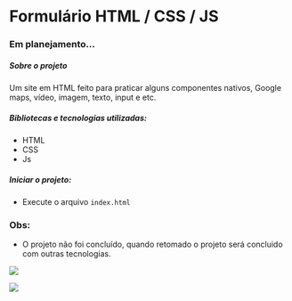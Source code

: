 # Formulário HTML / CSS / JS

### Em planejamento...

##### Sobre o projeto
Um site em HTML feito para praticar alguns componentes nativos, Google maps, vídeo, imagem, texto, input e etc.

##### Bibliotecas e tecnologias utilizadas:
- HTML
- CSS
- Js

##### Iniciar o projeto:
- Execute o arquivo `index.html`


### Obs:
- O projeto não foi concluído, quando retomado o projeto será concluido com outras tecnologias.

![](https://i.imgur.com/1SsLOl2.jpg)

![](https://i.imgur.com/4G0Z7yI.jpg)

